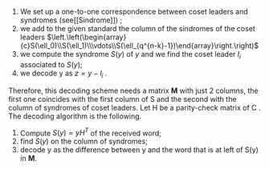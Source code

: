 1.  We set up a one-to-one correspondence between coset leaders and syndromes (see[[Sindrome]]) ;
2. we add to the given standard the column of the sindromes of the coset leaders $\left.\left(\begin{array}{c}S(\ell_0)\\S(\ell_1)\\\vdots\\S(\ell_{q^{n-k}-1})\end{array}\right.\right)$
3. we compute the syndrome $S(y)$ of $y$ and we find the coset leader $l_{i}$ associated to $S(y)$;
4. we decode y as $z = y − l_{i}$ .

Therefore, this decoding scheme needs a matrix **M** with just 2 columns,
the first one coincides with the first column of S and the second with the column of syndromes of coset leaders.
Let H be a parity-check matrix of C . 
The decoding algorithm is the
following.
1. Compute $S(y) = yH^T$ of the received word;
2. find $S(y)$ on the column of syndromes;
3. decode y as the difference between y and the word that is at left of S(y) in **M**.